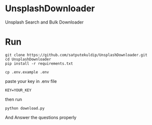 # UnsplashDownloader
Unsplash Search and Bulk Downloader 

# Run
```
git clone https://github.com/satputekuldip/UnsplashDownloader.git
cd UnsplashDownloader
pip install -r requirements.txt

cp .env.example .env
```
paste your key in .env file

```
KEY=YOUR_KEY
```
then run 
```
python download.py
```
And Answer the questions properly
